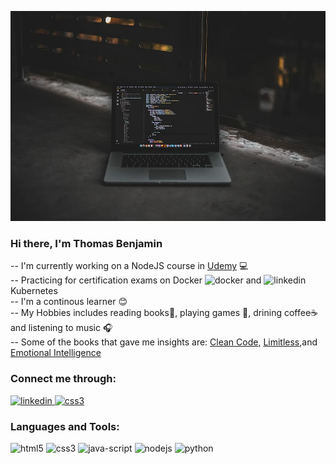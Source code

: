 ![profile](profile.jpg)

### Hi there, I'm Thomas Benjamin
-- I'm currently working on a NodeJS course in [Udemy](https://www.udemy.com/course/the-complete-nodejs-developer-course-2/) :computer: <br>
-- Practicing for certification exams on Docker <img src="https://github.com/thomasbenjamin95/privateDocRepo/blob/main/docker.svg" alt="docker" width="25" height="25"/> and <img src="https://github.com/thomasbenjamin95/privateDocRepo/blob/main/kubernets.svg" alt="linkedin" width="25" height="25"/>Kubernetes<br>
-- I'm a continous learner :blush: <br>
-- My Hobbies includes reading books:blue_book:, playing games :football:, drining coffee:coffee: and listening to music :headphones: <br>
-- Some of the books that gave me insights are: [Clean Code](https://www.amazon.ca/Clean-Code-Handbook-Software-Craftsmanship/dp/0132350882), [Limitless](https://www.limitlessbook.com/),and [Emotional Intelligence](https://www.amazon.ca/Emotional-Intelligence-10th-Anniversary-Matter/dp/055338371X)

### Connect me through:
<a href="https://www.linkedin.com/in/thomasbenjamin95/" target="_blank"> 
<img src="https://github.com/thomasbenjamin95/privateDocRepo/blob/main/linkedin.svg" alt="linkedin" width="40" height="40"/> </a><a href="https://www.instagram.com/thoma_vettuvelil/"><img src="https://github.com/thomasbenjamin95/privateDocRepo/blob/main/instagram.svg" alt="css3" width="40" height="40"/> </a>

### Languages and Tools:

<img src="https://github.com/thomasbenjamin95/privateDocRepo/blob/main/html5.svg" alt="html5" width="40" height="40"/> <img src="https://github.com/thomasbenjamin95/privateDocRepo/blob/main/css3.svg" alt="css3" width="40" height="40"/> <img src="https://github.com/thomasbenjamin95/privateDocRepo/blob/main/java-script.svg" alt="java-script" width="40" height="40"/> <img src="https://github.com/thomasbenjamin95/privateDocRepo/blob/main/nodejs.svg" alt="nodejs" width="40" height="40"/> <img src="https://github.com/thomasbenjamin95/privateDocRepo/blob/main/python.svg" alt="python" width="40" height="40"/> 
